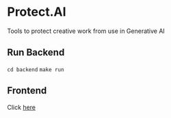 # Protect.AI
Tools to protect creative work from use in Generative AI

## Run Backend
`cd backend`
`make run`

## Frontend

Click [here](https://sidnarsipur.github.io/protect-ai/)

